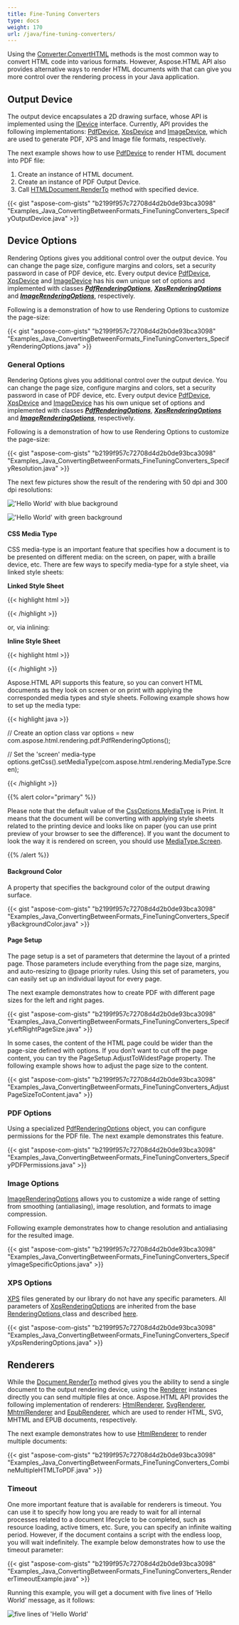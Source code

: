 ```yaml
---
title: Fine-Tuning Converters
type: docs
weight: 170
url: /java/fine-tuning-converters/
---
```


Using the [Converter.ConvertHTML](https://apireference.aspose.com/java/html/aspose.html.converters/converter/methods/converthtml/index) methods is the most common way to convert HTML code into various formats. However, Aspose.HTML API also provides alternative ways to render HTML documents with that can give you more control over the rendering process in your Java application.
## **Output Device**
The output device encapsulates a 2D drawing surface, whose API is implemented using the [IDevice](https://apireference.aspose.com/java/html/aspose.html.rendering/idevice) interface. Currently, API provides the following implementations: [PdfDevice](https://apireference.aspose.com/java/html/aspose.html.rendering.pdf/pdfdevice), [XpsDevice](https://apireference.aspose.com/java/html/aspose.html.rendering.xps/xpsdevice) and [ImageDevice](https://apireference.aspose.com/java/html/aspose.html.rendering.image/imagedevice), which are used to generate PDF, XPS and Image file formats, respectively.

The next example shows how to use [PdfDevice](https://apireference.aspose.com/java/html/aspose.html.rendering.pdf/pdfdevice) to render HTML document into PDF file:

1. Create an instance of HTML document.
1. Create an instance of PDF Output Device.
1. Call [HTMLDocument.RenderTo](https://apireference.aspose.com/html/java/com.aspose.html/HTMLDocument/methods/renderto) method with specified device.

{{< gist "aspose-com-gists" "b2199f957c72708d4d2b0de93bca3098" "Examples_Java_ConvertingBetweenFormats_FineTuningConverters_SpecifyOutputDevice.java" >}}
## **Device Options**
Rendering Options gives you additional control over the output device. You can change the page size, configure margins and colors, set a security password in case of PDF device, etc. Every output device [PdfDevice](https://apireference.aspose.com/java/html/aspose.html.rendering.pdf/pdfdevice), [XpsDevice](https://apireference.aspose.com/java/html/aspose.html.rendering.xps/xpsdevice) and [ImageDevice](https://apireference.aspose.com/java/html/aspose.html.rendering.image/imagedevice) has his own unique set of options and implemented with classes [***PdfRenderingOptions***](https://apireference.aspose.com/java/html/aspose.html.rendering.pdf/pdfrenderingoptions), [***XpsRenderingOptions***](https://apireference.aspose.com/java/html/aspose.html.rendering.xps/xpsrenderingoptions) and [***ImageRenderingOptions***](https://apireference.aspose.com/java/html/aspose.html.rendering.image/imagerenderingoptions), respectively.

Following is a demonstration of how to use Rendering Options to customize the page-size:

{{< gist "aspose-com-gists" "b2199f957c72708d4d2b0de93bca3098" "Examples_Java_ConvertingBetweenFormats_FineTuningConverters_SpecifyRenderingOptions.java" >}}
### **General Options**
Rendering Options gives you additional control over the output device. You can change the page size, configure margins and colors, set a security password in case of PDF device, etc. Every output device [PdfDevice](https://apireference.aspose.com/java/html/aspose.html.rendering.pdf/pdfdevice), [XpsDevice](https://apireference.aspose.com/java/html/aspose.html.rendering.xps/xpsdevice) and [ImageDevice](https://apireference.aspose.com/java/html/aspose.html.rendering.image/imagedevice) has his own unique set of options and implemented with classes [***PdfRenderingOptions***](https://apireference.aspose.com/java/html/aspose.html.rendering.pdf/pdfrenderingoptions), [***XpsRenderingOptions***](https://apireference.aspose.com/java/html/aspose.html.rendering.xps/xpsrenderingoptions) and [***ImageRenderingOptions***](https://apireference.aspose.com/java/html/aspose.html.rendering.image/imagerenderingoptions), respectively.

Following is a demonstration of how to use Rendering Options to customize the page-size:

{{< gist "aspose-com-gists" "b2199f957c72708d4d2b0de93bca3098" "Examples_Java_ConvertingBetweenFormats_FineTuningConverters_SpecifyResolution.java" >}}

The next few pictures show the result of the rendering with 50 dpi and 300 dpi resolutions:

!['Hello World' with blue background](fine-tuning-converters_1.png)

!['Hello World' with green background](fine-tuning-converters_2.png)
#### **CSS Media Type**
CSS media-type is an important feature that specifies how a document is to be presented on different media: on the screen, on paper, with a braille device, etc. There are few ways to specify media-type for a style sheet, via linked style sheets:



**Linked Style Sheet**

{{< highlight html >}}

 <link rel="stylesheet" type="text/css" media="print" href="style.javas">

{{< /highlight >}}

or, via inlining:

**Inline Style Sheet**

{{< highlight html >}}

 <style type="text/css">

@media print {

  body{ color: #000000; }

}

</style>

{{< /highlight >}}

Aspose.HTML API supports this feature, so you can convert HTML documents as they look on screen or on print with applying the corresponded media types and style sheets. Following example shows how to set up the media type:

{{< highlight java >}}

 // Create an option class
 var options = new com.aspose.html.rendering.pdf.PdfRenderingOptions();

 // Set the 'screen' media-type
 options.getCss().setMediaType(com.aspose.html.rendering.MediaType.Screen);

{{< /highlight >}}

{{% alert color="primary" %}} 

Please note that the default value of the [CssOptions.MediaType](https://apireference.aspose.com/java/html/aspose.html.rendering/cssoptions/properties/mediatype) is Print. It means that the document will be converting with applying style sheets related to the printing device and looks like on paper (you can use print preview of your browser to see the difference). If you want the document to look the way it is rendered on screen, you should use [MediaType.Screen](https://apireference.aspose.com/html/java/com.aspose.html.rendering/MediaType).

{{% /alert %}} 
#### **Background Color**
A property that specifies the background color of the output drawing surface.

{{< gist "aspose-com-gists" "b2199f957c72708d4d2b0de93bca3098" "Examples_Java_ConvertingBetweenFormats_FineTuningConverters_SpecifyBackgroundColor.java" >}}
#### **Page Setup**
The page setup is a set of parameters that determine the layout of a printed page. Those parameters include everything from the page size, margins, and auto-resizing to @page priority rules. Using this set of parameters, you can easily set up an individual layout for every page.

The next example demonstrates how to create PDF with different page sizes for the left and right pages.



{{< gist "aspose-com-gists" "b2199f957c72708d4d2b0de93bca3098" "Examples_Java_ConvertingBetweenFormats_FineTuningConverters_SpecifyLeftRightPageSize.java" >}}

In some cases, the content of the HTML page could be wider than the page-size defined with options. If you don’t want to cut off the page content, you can try the PageSetup.AdjustToWidestPage property. The following example shows how to adjust the page size to the content. 

{{< gist "aspose-com-gists" "b2199f957c72708d4d2b0de93bca3098" "Examples_Java_ConvertingBetweenFormats_FineTuningConverters_AdjustPageSizeToContent.java" >}}
### **PDF Options**
Using a specialized [PdfRenderingOptions](https://apireference.aspose.com/java/html/aspose.html.rendering.pdf/pdfrenderingoptions) object, you can configure permissions for the PDF file. The next example demonstrates this feature.

{{< gist "aspose-com-gists" "b2199f957c72708d4d2b0de93bca3098" "Examples_Java_ConvertingBetweenFormats_FineTuningConverters_SpecifyPDFPermissions.java" >}}
### **Image Options**
[ImageRenderingOptions](https://apireference.aspose.com/java/html/aspose.html.rendering.image/imagerenderingoptions/properties/compression) allows you to customize a wide range of setting from smoothing (antialiasing), image resolution, and formats to image compression.

Following example demonstrates how to change resolution and antialiasing for the resulted image.

{{< gist "aspose-com-gists" "b2199f957c72708d4d2b0de93bca3098" "Examples_Java_ConvertingBetweenFormats_FineTuningConverters_SpecifyImageSpecificOptions.java" >}}
### **XPS Options**
[XPS](https://en.wikipedia.org/wiki/Open_XML_Paper_Specification) files generated by our library do not have any specific parameters. All parameters of [XpsRenderingOptions](https://apireference.aspose.com/java/html/aspose.html.rendering.xps/xpsrenderingoptions) are inherited from the base [RenderingOptions ](https://apireference.aspose.com/html/java/com.aspose.html.rendering/RenderingOptions#getPageSetup--)class and described [here](/html/java/fine-tuning-converters/#fine-tuningconverters-generaloptions).

{{< gist "aspose-com-gists" "b2199f957c72708d4d2b0de93bca3098" "Examples_Java_ConvertingBetweenFormats_FineTuningConverters_SpecifyXpsRenderingOptions.java" >}}
## **Renderers**
While the [Document.RenderTo](https://apireference.aspose.com/html/java/com.aspose.html.dom/Document/methods/renderto) method gives you the ability to send a single document to the output rendering device, using the [Renderer](https://apireference.aspose.com/java/html/aspose.html.rendering/renderer) instances directly you can send multiple files at once. Aspose.HTML API provides the following implementation of renderers: [HtmlRenderer](https://apireference.aspose.com/java/html/aspose.html.rendering.pdf/pdfdevice), [SvgRenderer](https://apireference.aspose.com/java/html/aspose.html.rendering.xps/xpsdevice), [MhtmlRenderer](https://apireference.aspose.com/java/html/aspose.html.rendering/mhtmlrenderer) and [EpubRenderer](https://apireference.aspose.com/java/html/aspose.html.rendering.image/imagedevice), which are used to render HTML, SVG, MHTML and EPUB documents, respectively.

The next example demonstrates how to use [HtmlRenderer](https://apireference.aspose.com/java/html/aspose.html.rendering/htmlrenderer) to render multiple documents:

{{< gist "aspose-com-gists" "b2199f957c72708d4d2b0de93bca3098" "Examples_Java_ConvertingBetweenFormats_FineTuningConverters_CombineMultipleHTMLToPDF.java" >}}
### **Timeout**
One more important feature that is available for renderers is timeout. You can use it to specify how long you are ready to wait for all internal processes related to a document lifecycle to be completed, such as resource loading, active timers, etc. Sure, you can specify an infinite waiting period. However, if the document contains a script with the endless loop, you will wait indefinitely. The example below demonstrates how to use the timeout parameter: 



{{< gist "aspose-com-gists" "b2199f957c72708d4d2b0de93bca3098" "Examples_Java_ConvertingBetweenFormats_FineTuningConverters_RendererTimeoutExample.java" >}}

Running this example, you will get a document with five lines of ‘Hello World’ message, as it follows:



![five lines of 'Hello World'](fine-tuning-converters_3.png)
